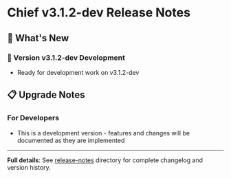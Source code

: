 # Chief v3.1.2-dev Release Notes

## 🚀 What's New

### 🔧 Version v3.1.2-dev Development

- Ready for development work on v3.1.2-dev

## 📋 Upgrade Notes

### For Developers

- This is a development version - features and changes will be documented as they are implemented

---

**Full details**: See [release-notes](../release-notes/) directory for complete changelog and version history.
